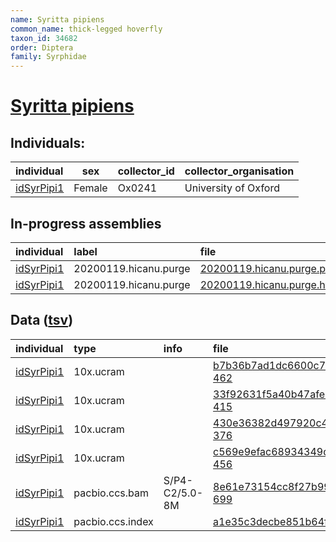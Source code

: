 ```yaml
---
name: Syritta pipiens
common_name: thick-legged hoverfly
taxon_id: 34682
order: Diptera
family: Syrphidae
---
```


# [Syritta pipiens](https://www.ebi.ac.uk/ena/data/taxonomy/v1/taxon/tax-id/34682)

## Individuals:

| individual | sex | collector_id | collector_organisation |
| :--------- | :-: | :----------- | :--------------------- |
| [idSyrPipi1](idSyrPipi1.md) | Female | Ox0241 | University of Oxford |

## In-progress assemblies

| individual | label | file |
| :--------- | :---- | :--- |
| [idSyrPipi1](idSyrPipi1.md) | 20200119.hicanu.purge | [20200119.hicanu.purge.prim.fasta.gz](https://darwin.cog.sanger.ac.uk/insects/Syritta_pipiens/idSyrPipi1/assemblies/working/20200119.hicanu.purge/20200119.hicanu.purge.prim.fasta.gz) |
| [idSyrPipi1](idSyrPipi1.md) | 20200119.hicanu.purge | [20200119.hicanu.purge.htig.fasta.gz](https://darwin.cog.sanger.ac.uk/insects/Syritta_pipiens/idSyrPipi1/assemblies/working/20200119.hicanu.purge/20200119.hicanu.purge.htig.fasta.gz) |

## Data ([tsv](Syritta_pipiens_data.tsv))

| individual | type | info | file |
| :--------- | :--- | :--- | :--- |
| [idSyrPipi1](idSyrPipi1.md) | 10x.ucram |  | [b7b36b7ad1dc6600c7c5ebef2c94ac29-462](https://darwin.cog.sanger.ac.uk/insects/Syritta_pipiens/idSyrPipi1/genomic_data/10x/32979_4%231.cram) |
| [idSyrPipi1](idSyrPipi1.md) | 10x.ucram |  | [33f92631f5a40b47afe6d4770249155d-415](https://darwin.cog.sanger.ac.uk/insects/Syritta_pipiens/idSyrPipi1/genomic_data/10x/32979_4%232.cram) |
| [idSyrPipi1](idSyrPipi1.md) | 10x.ucram |  | [430e36382d497920c4831ea0a6be4b1e-376](https://darwin.cog.sanger.ac.uk/insects/Syritta_pipiens/idSyrPipi1/genomic_data/10x/32979_4%233.cram) |
| [idSyrPipi1](idSyrPipi1.md) | 10x.ucram |  | [c569e9efac68934349dfe355cf942ce8-456](https://darwin.cog.sanger.ac.uk/insects/Syritta_pipiens/idSyrPipi1/genomic_data/10x/32979_4%234.cram) |
| [idSyrPipi1](idSyrPipi1.md) | pacbio.ccs.bam | S/P4-C2/5.0-8M | [8e61e73154cc8f27b991593cc2d7d8b8-699](https://darwin.cog.sanger.ac.uk/insects/Syritta_pipiens/idSyrPipi1/genomic_data/pacbio/m64097_200111_170228.ccs.bam) |
| [idSyrPipi1](idSyrPipi1.md) | pacbio.ccs.index |  | [a1e35c3decbe851b64f214db2d3674a7](https://darwin.cog.sanger.ac.uk/insects/Syritta_pipiens/idSyrPipi1/genomic_data/pacbio/m64097_200111_170228.ccs.bam.pbi) |
